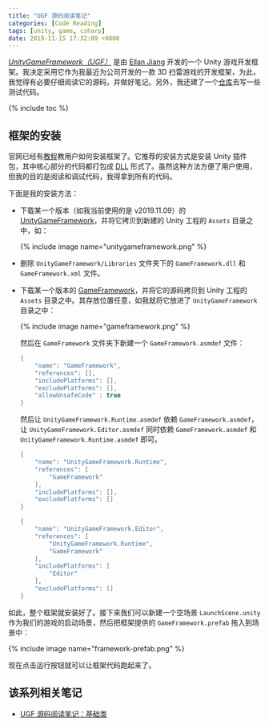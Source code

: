 ```yaml
---
title: "UGF 源码阅读笔记"
categories: [Code Reading]
tags: [unity, game, csharp]
date: 2019-11-15 17:32:09 +0800
---
```


[*UnityGameFramework（UGF）*](https://gameframework.cn/) 是由 [Ellan Jiang](https://github.com/EllanJiang) 开发的一个 Unity 游戏开发框架。我决定采用它作为我最近为公司开发的一款 3D 扫雷游戏的开发框架，为此，我觉得有必要仔细阅读它的源码，并做好笔记。另外，我还建了一个[仓库](https://github.com/alxddh/UGFPlayground)去写一些测试代码。

{% include toc %}

## 框架的安装

官网已经有[教程](https://gameframework.cn/tutorial/tutorial-001/)教用户如何安装框架了。它推荐的安装方式是安装 Unity 插件包，其中核心部分的代码都打包成 [DLL](https://en.wikipedia.org/wiki/Dynamic-link_library) 形式了。虽然这种方法方便了用户使用，但我的目的是阅读和调试代码，我得拿到所有的代码。

下面是我的安装方法：

- 下载某一个版本（如我当前使用的是 v2019.11.09）的 [UnityGameFramework](https://github.com/EllanJiang/UnityGameFramework)，并将它拷贝到新建的 Unity 工程的 `Assets` 目录之中，如：
  
  {% include image name="unitygameframework.png" %}

- 删除 `UnityGameFramework/Libraries` 文件夹下的 `GameFramework.dll` 和 `GameFramework.xml` 文件。
- 下载某一个版本的 [GameFramework](https://github.com/EllanJiang/GameFramework)，并将它的源码拷贝到 Unity 工程的 `Assets` 目录之中。其存放位置任意，如我就将它放进了 `UnityGameFramework` 目录之中：
  
  {% include image name="gameframework.png" %}

  然后在 `GameFramework` 文件夹下新建一个 `GameFramework.asmdef` 文件：

    ```c#
    {
        "name": "GameFramework",
        "references": [],
        "includePlatforms": [],
        "excludePlatforms": [],
        "allowUnsafeCode" : true
    }
    ```

  然后让 `UnityGameFramework.Runtime.asmdef` 依赖 `GameFramework.asmdef`，让 `UnityGameFramework.Editor.asmdef` 同时依赖 `GameFramework.asmdef` 和 `UnityGameFramework.Runtime.asmdef` 即可。

    ```c#
    {
        "name": "UnityGameFramework.Runtime",
        "references": [
            "GameFramework"
        ],
        "includePlatforms": [],
        "excludePlatforms": []
    }
    ```

    ```c#
    {
        "name": "UnityGameFramework.Editor",
        "references": [
            "UnityGameFramework.Runtime",
            "GameFramework"
        ],
        "includePlatforms": [
            "Editor"
        ],
        "excludePlatforms": []
    }
    ```

如此，整个框架就安装好了。接下来我们可以新建一个空场景 `LaunchScene.unity` 作为我们的游戏的启动场景，然后把框架提供的 `GameFramework.prefab` 拖入到场景中：

{% include image name="framework-prefab.png" %}

现在点击运行按钮就可以让框架代码跑起来了。

## 该系列相关笔记

- [UGF 源码阅读笔记：基础类](/2019/11/15/ugf-yuan-ma-yue-du-bi-ji-ji-chu-lei.html)

